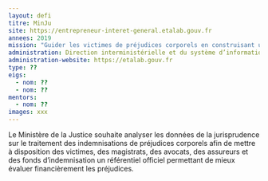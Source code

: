 ```yaml
---
layout: defi
titre: MinJu
site: https://entrepreneur-interet-general.etalab.gouv.fr
annees: 2019
mission: "Guider les victimes de préjudices corporels en construisant un référentiel neutre et stable des indemnisations "
administration: Direction interministérielle et du système d’information et de communication de l’Etat  
administration-website: https://etalab.gouv.fr
type: ??
eigs:
  - nom: ??
  - nom: ??
mentors: 
  - nom: ??
images: xxx
---
```


Le Ministère de la Justice souhaite analyser les données de la jurisprudence 
sur le traitement des indemnisations de préjudices corporels afin de mettre 
à disposition des victimes, des magistrats, des avocats, des assureurs et des 
fonds d’indemnisation un référentiel officiel permettant de mieux évaluer 
financièrement les préjudices.
